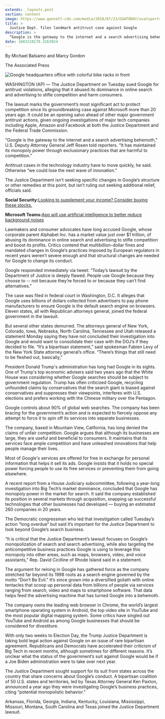 ```yaml
--- 
extends: _layouts.post 
section: content 
image: https://www.gannett-cdn.com/media/2018/07/23/USATODAY/usatsports/alphabet-stock-hq_large.JPG?crop=580,326,x0,y30&width=580&height=326&format=pjpg&auto=webp 
title: > 
  Justice Dept. files landmark antitrust case against Google 
description: > 
  “Google is the gateway to the internet and a search advertising behemoth," U.S. Deputy Attorney General Jeff Rosen told reporters.Most of Google's services are offered for free in exchange for personal information that helps it sell its ads.The Democratic congressman who led that investigation called Tuesday’s action “long overdue” but said it’s important for the Justice Department to look beyond Google’s search business.With only two weeks to Election Day, the Trump Justice Department is taking bold legal action against Google on an issue of rare bipartisan agreement.The Justice Department sought support for its suit from states across the country that share concerns about Google’s conduct. 
date: 1603210170.3263924 
--- 
```

<div><p class="gnt_ar_by">By Michael Balsamo and Marcy Gordon</p><p class="gnt_ar_pb">The Associated Press</p><img class="gnt_em_img_i" src="https://www.gannett-cdn.com/media/2018/07/23/USATODAY/usatsports/alphabet-stock-hq_large.JPG?width=580&amp;height=387&amp;fit=crop&amp;format=pjpg&amp;auto=webp" alt="Google headquarters office with colorful bike racks in front"><p class="gnt_em_img_ccw gnt_em_img_ccw__cap gnt_em_img_ccw__crd"></p><p class="gnt_ar_b_p">WASHINGTON (AP) &#8212; The Justice Department on Tuesday sued Google for antitrust violations, alleging that it abused its dominance in online search and advertising to stifle competition and harm consumers.</p><p class="gnt_ar_b_p">The lawsuit marks the government&#8217;s most significant act to protect competition since its groundbreaking case against Microsoft more than 20 years ago. It could be an opening salvo ahead of other major government antitrust actions, given ongoing investigations of major tech companies including Apple, Amazon and Facebook at both the Justice Department and the Federal Trade Commission.</p><p class="gnt_ar_b_p">&#8220;Google is the gateway to the internet and a search advertising behemoth," U.S. Deputy Attorney General Jeff Rosen told reporters. &#8220;It has maintained its monopoly power through exclusionary practices that are harmful to competition.&#8221;</p><p class="gnt_ar_b_p">Antitrust cases in the technology industry have to move quickly, he said. Otherwise &#8220;we could lose the next wave of innovation.&#8221;</p><p id="~ad-slot-7103-usatoday-native-article_link-tech-2" class="gnt_x_sl gnt_x_al"></p><p class="gnt_ar_b_p">The Justice Department isn&#8217;t seeking specific changes in Google&#8217;s structure or other remedies at this point, but isn&#8217;t ruling out seeking additional relief, officials said.</p><p class="gnt_ar_b_p"><strong class="gnt_ar_b_al">Social Security:</strong><a href="https://www.usatoday.com/story/money/investing/2020/10/20/2-stocks-to-supplement-your-social-security-income/42857255/" target="_blank" rel="noopener" class="gnt_ar_b_a">Looking to supplement your income? Consider buying these stocks.</a></p><p class="gnt_ar_b_p"><strong class="gnt_ar_b_al">Microsoft Teams:</strong><a href="https://www.usatoday.com/story/tech/2020/10/19/microsoft-teams-video-app-get-better-background-noise-reduction/3712935001/" target="_blank" rel="noopener" class="gnt_ar_b_a">App will use artificial intelligence to better reduce background noises</a></p><p class="gnt_ar_b_p">Lawmakers and consumer advocates have long accused Google, whose corporate parent Alphabet Inc. has a market value just over $1 trillion, of abusing its dominance in online search and advertising to stifle competition and boost its profits. Critics contend that multibillion-dollar fines and mandated changes in Google&#8217;s practices imposed by European regulators in recent years weren&#8217;t severe enough and that structural changes are needed for Google to change its conduct.</p><p id="~ad-slot-7103-usatoday-native-article_link-tech-3" class="gnt_x_sl gnt_x_al"></p><p class="gnt_ar_b_p">Google responded immediately via tweet: &#8220;Today&#8217;s lawsuit by the Department of Justice is deeply flawed. People use Google because they choose to -- not because they&#8217;re forced to or because they can&#8217;t find alternatives.&#8221;</p><p class="gnt_ar_b_p">The case was filed in federal court in Washington, D.C. It alleges that Google uses billions of dollars collected from advertisers to pay phone manufacturers to ensure Google is the default search engine on browsers. Eleven states, all with Republican attorneys general, joined the federal government in the lawsuit.</p><p class="gnt_ar_b_p">But several other states demurred. The attorneys general of New York, Colorado, Iowa, Nebraska, North Carolina, Tennessee and Utah released a statement Monday saying they have not concluded their investigation into Google and would want to consolidate their case with the DOJ&#8217;s if they decided to file. &#8220;It&#8217;s a bipartisan statement,&#8221; said spokesman Fabien Levy of the New York State attorney general&#8217;s office. &#8220;There&#8217;s things that still need to be fleshed out, basically,&#8221;</p><p class="gnt_ar_b_p">President Donald Trump's administration has long had Google in its sights. One of Trump's top economic advisers said two years ago that the White House was considering whether Google searches should be subject to government regulation. Trump has often criticized Google, recycling unfounded claims by conservatives that the search giant is biased against conservatives and suppresses their viewpoints, interferes with U.S. elections and prefers working with the Chinese military over the Pentagon.</p><p class="gnt_ar_b_p">Google controls about 90% of global web searches. The company has been bracing for the government&#8217;s action and is expected to fiercely oppose any attempt to force it to spin off its services into separate businesses.</p><p class="gnt_ar_b_p">The company, based in Mountain View, California, has long denied the claims of unfair competition. Google argues that although its businesses are large, they are useful and beneficial to consumers. It maintains that its services face ample competition and have unleashed innovations that help people manage their lives.</p><p class="gnt_ar_b_p">Most of Google's services are offered for free in exchange for personal information that helps it sell its ads. Google insists that it holds no special power forcing people to use its free services or preventing them from going elsewhere.</p><p id="~ad-slot-7103-usatoday-native-article_link-tech-4" class="gnt_x_sl gnt_x_al"></p><p class="gnt_ar_b_p">A recent report from a House Judiciary subcommittee, following a year-long investigation into Big Tech&#8217;s market dominance, concluded that Google has monopoly power in the market for search. It said the company established its position in several markets through acquisition, snapping up successful technologies that other businesses had developed &#8212; buying an estimated 260 companies in 20 years.</p><p class="gnt_ar_b_p">The Democratic congressman who led that investigation called Tuesday&#8217;s action &#8220;long overdue&#8221; but said it&#8217;s important for the Justice Department to look beyond Google&#8217;s search business.</p><p class="gnt_ar_b_p">&#8220;It is critical that the Justice Department&#8217;s lawsuit focuses on Google&#8217;s monopolization of search and search advertising, while also targeting the anticompetitive business practices Google is using to leverage this monopoly into other areas, such as maps, browsers, video, and voice assistants,&#8221; Rep. David Cicilline of Rhode Island said in a statement.</p><p class="gnt_ar_b_p">The argument for reining in Google has gathered force as the company stretched far beyond its 1998 roots as a search engine governed by the motto &#8220;Don&#8217;t Be Evil.&#8221; It&#8217;s since grown into a diversified goliath with online tentacles that scoop up personal data from billions of people via services ranging from search, video and maps to smartphone software. That data helps feed the advertising machine that has turned Google into a behemoth.</p><p class="gnt_ar_b_p">The company owns the leading web browser in Chrome, the world&#8217;s largest smartphone operating system in Android, the top video site in YouTube and the most popular digital mapping system. Some critics have singled out YouTube and Android as among Google businesses that should be considered for divestiture.</p><p class="gnt_ar_b_p">With only two weeks to Election Day, the Trump Justice Department is taking bold legal action against Google on an issue of rare bipartisan agreement. Republicans and Democrats have accelerated their criticism of Big Tech in recent months, although sometimes for different reasons. It&#8217;s unclear what the status of the government&#8217;s suit against Google would be if a Joe Biden administration were to take over next year.</p><p id="~ad-slot-7103-usatoday-native-article_link-tech-5" class="gnt_x_sl gnt_x_al"></p><p class="gnt_ar_b_p">The Justice Department sought support for its suit from states across the country that share concerns about Google&#8217;s conduct. A bipartisan coalition of 50 U.S. states and territories, led by Texas Attorney General Ken Paxton, announced a year ago they were investigating Google&#8217;s business practices, citing &#8220;potential monopolistic behavior.&#8221;</p><p class="gnt_ar_b_p">Arkansas, Florida, Georgia, Indiana, Kentucky, Louisiana, Mississippi, Missouri, Montana, South Carolina and Texas joined the Justice Department lawsuit.</p></div>